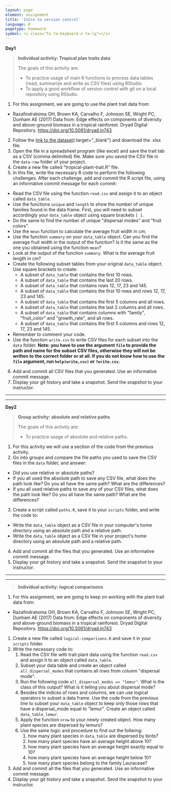```yaml
---
layout: page
element: assignment
title: 'Intro to version control'
language: R
pagetype: homework
symbol: <i class="fa fa-keyboard-o fa-lg"></i>
---
```



**Day1**

> **Individual activity: Tropical plan traits data**
>
> The goals of this activity are:
>  - To practice usage of main R functions to process data tables (read, summarize and write as CSV files) using RStudio.
>  - To apply a good workflow of version control with git on a local repository using RStudio.



1. For this assignment, we are going to use the plant trait data from:
  * Razafindratsima OH, Brown KA, Carvalho F, Johnson SE, Wright PC, Dunham AE (2017) Data from: Edge effects on components of diversity and above-ground biomass in a tropical rainforest. Dryad Digital Repository. https://doi.org/10.5061/dryad.jn743
2. Follow the [link to the dataset](https://doi.org/10.5061/dryad.jn743){:target="_blank"} and download the .xlsx file.
3. Open the file in a spreadsheet program (like excel) and save the trait tab as a CSV (comma delimited) file. Make sure you saved the CSV file in the `data-raw` folder of your project.
4. Create a new file called "tropical-plant-trait.R" file.
5. In this file, write the necessary R code to perform the following challenges. After each challenge, add and commit the R script file, using an informative commit message for each commit:
* Read the CSV file using the function `read.csv` and assign it to an object called `data_table`.
* Use the functions `unique` and `length` to show the number of unique families found in the data frame. First, you will need to subset accordingly your `data_table` object using square brackets `[ ]`.
* Do the same to find the number of unique "dispersal modes" and "fruit colors".
* Use the `mean` function to calculate the average fruit width in cm.
* Use the function `summary` on your `data_table` object. Can you find the average fruit width in the output of the function? Is it the same as the one you obtained using the function `mean`?
* Look at the output of the function  `summary`. What is the average fruit length in cm?
* Create the following subset tables from your original `data_table` object. Use square brackets to create:
  - A subset of `data_table` that contains the first 10 rows.
  - A subset of `data_table` that contains the last 20 rows.
  - A subset of `data_table` that contains rows 12, 17, 23 and 145.
  - A subset of `data_table` that contains the first 10 rows and rows 12, 17, 23 and 145.
  - A subset of `data_table` that contains the first 5 columns and all rows.
  - A subset of `data_table` that contains the last 2 columns and all rows.
  - A subset of `data_table` that contains columns with "family", "fruit_color" and "growth_rate", and all rows.
  - A subset of `data_table` that contains the first 5 columns and rows 12, 17, 23 and 145.
* Remember to comment your code.
* Use the function `write.csv` to write CSV files for each subset into the `data` folder. **Note: you have to use the argument `file` to provide the path and name for the subset CSV files, otherwise they will not be written to the correct folder or at all. If you do not know how to use the `file` argument, run `help(write,csv)` or `?write.csv`.**
6. Add and commit all CSV files that you generated. Use an informative commit message.
7. Display your git history and take a snapshot. Send the snapshot to your instructor.


<!-- * Show the number of species in each family -->
<!-- with all the species that are dispersed by lemurs and have a fruit length > 8 mm. Make sure to save the file to the `data` folder. -->
<!-- * Plot the average fruit length per seed size category using (A) all the data, and (B) the lemur subset data -->
---
---

<!-- https://dev.to/thawkin3/how-to-write-awful-commit-messages-and-good-ones-too-1f8m -->

**Day2**

> **Group activity: absolute and relative paths**
>
> The goals of this activity are:
>  - To practice usage of absolute and relative paths.


1. For this activity we will use a section of the code from the previous activity.
2. Go into groups and compare the file paths you used to save the CSV files in the `data` folder, and answer:
  - Did you use relative or absolute paths?
  - If you all used the absolute path to save any CSV file, what does the path look like? Do you all have the same path? What are the differences?
  - If you all used relative paths to save any of your CSV files, what does the path look like? Do you all have the same path? What are the differences?
3. Create a script called `paths.R`, save it to your `scripts` folder, and write the code to:
  - Write the `data_table` object as a CSV file in your computer's home directory using an absolute path and a relative path.
  - Write the `data_table` object as a CSV file in your project's home directory using an absolute path and a relative path.
4. Add and commit all the files that you generated. Use an informative commit message.
5. Display your git history and take a snapshot. Send the snapshot to your instructor.


---
---

> **Individual activity: logical comparisons**
>

1. For this assignment, we are going to keep on working with the plant trait data from:
  * Razafindratsima OH, Brown KA, Carvalho F, Johnson SE, Wright PC, Dunham AE (2017) Data from: Edge effects on components of diversity and above-ground biomass in a tropical rainforest. Dryad Digital Repository. https://doi.org/10.5061/dryad.jn743
1. Create a new file called `logical-comparisons.R` and save it in your `scripts` folder.
2. Write the necessary code to:
   1. Read the CSV file with trait plant data using the function `read.csv` and assign it to an object called `data_table`.
   2. Subset your data table and create an object called `all_dispersal_modes` that contains all rows from column "dispersal mode".
   2. Run the following code `all_dispersal_modes == "lemur"`. What is the class of this output? What is it telling you about dispersal mode?
   3. Besides the indices of rows and columns, we can use logical operators to subset a data frame. Use the code from the previous line to subset your `data_table` object to keep only those rows that have a dispersal_mode equal to "lemur". Create an object called `data_table_lemur`.
   4. Apply the function `nrow` to your newly created object. How many plant species are dispersed by lemurs?
   5. Use the same logic and procedure to find out the follwing:
      1. how many plant species in `data_table` are dispersed by birds?
      2. how many plant species have an average height above 10?
      2. how many plant species have an average height exactly equal to 10?
      2. how many plant species have an average height below 10?
      3. how many plant species belong to the family Lauraceae?
4. Add and commit all the files that you generated. Use an informative commit message.
5. Display your git history and take a snapshot. Send the snapshot to your instructor.
